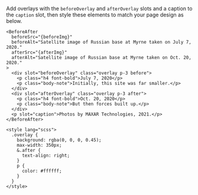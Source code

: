 Add overlays with the `beforeOverlay` and `afterOverlay` slots and a caption to the `caption` slot, then style these elements to match your page design as below.

```svelte
<BeforeAfter
  beforeSrc="{beforeImg}"
  beforeAlt="Satellite image of Russian base at Myrne taken on July 7, 2020."
  afterSrc="{afterImg}"
  afterAlt="Satellite image of Russian base at Myrne taken on Oct. 20, 2020."
>
  <div slot="beforeOverlay" class="overlay p-3 before">
    <p class="h4 font-bold">July 7, 2020</p>
    <p class="body-note">Initially, this site was far smaller.</p>
  </div>
  <div slot="afterOverlay" class="overlay p-3 after">
    <p class="h4 font-bold">Oct. 20, 2020</p>
    <p class="body-note">But then forces built up.</p>
  </div>
  <p slot="caption">Photos by MAXAR Technologies, 2021.</p>
</BeforeAfter>

<style lang="scss">
  .overlay {
    background: rgba(0, 0, 0, 0.45);
    max-width: 350px;
    &.after {
      text-align: right;
    }
    p {
      color: #ffffff;
    }
  }
</style>
```
